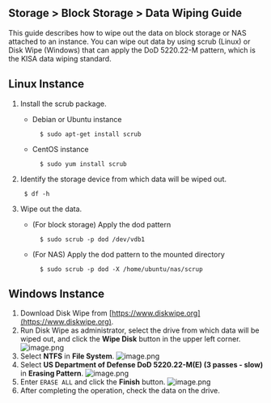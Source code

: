 
## Storage > Block Storage > Data Wiping Guide

This guide describes how to wipe out the data on block storage or NAS attached to an instance.
You can wipe out data by using scrub (Linux) or Disk Wipe (Windows) that can apply the DoD 5220.22-M pattern, which is the KISA data wiping standard.

## Linux Instance

1. Install the scrub package.
    * Debian or Ubuntu instance

            $ sudo apt-get install scrub

    * CentOS instance

            $ sudo yum install scrub


2. Identify the storage device from which data will be wiped out.

        $ df -h
 
3. Wipe out the data.
    * (For block storage) Apply the dod pattern

            $ sudo scrub -p dod /dev/vdb1
 
    * (For NAS) Apply the dod pattern to the mounted directory

            $ sudo scrub -p dod -X /home/ubuntu/nas/scrup


## Windows Instance

1. Download Disk Wipe from [https://www.diskwipe.org](https://www.diskwipe.org).
2. Run Disk Wipe as administrator, select the drive from which data will be wiped out, and click the **Wipe Disk** button in the upper left corner.
![image.png](https://static.toastoven.net/prod_infrastructure/block_storage/data_disposal_01.png)
3. Select **NTFS** in **File System**.
![image.png](https://static.toastoven.net/prod_infrastructure/block_storage/data_disposal_02.png)
4. Select **US Department of Defense DoD 5220.22-M(E) (3 passes - slow)** in **Erasing Pattern**.
![image.png](https://static.toastoven.net/prod_infrastructure/block_storage/data_disposal_03.png)
5. Enter `ERASE ALL` and click the **Finish** button.
![image.png](https://static.toastoven.net/prod_infrastructure/block_storage/data_disposal_04.png)
6. After completing the operation, check the data on the drive.
